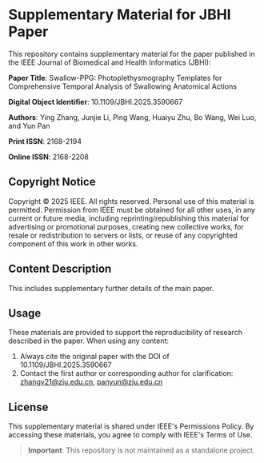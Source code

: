 # Supplementary Material for JBHI Paper

This repository contains supplementary material for the paper published in the IEEE Journal of Biomedical and Health Informatics (JBHI):

**Paper Title**: Swallow-PPG: Photoplethysmography Templates for Comprehensive Temporal Analysis of Swallowing Anatomical Actions

**Digital Object Identifier**: 10.1109/JBHI.2025.3590667

**Authors**: Ying Zhang, Junjie Li, Ping Wang, Huaiyu Zhu, Bo Wang, Wei Luo, and Yun Pan  

**Print ISSN**: 2168-2194

**Online ISSN**: 2168-2208

## Copyright Notice
Copyright © 2025 IEEE. All rights reserved. Personal use of this material is permitted. Permission from IEEE must be obtained for all other uses, in any current or future media, including reprinting/republishing this material for advertising or promotional purposes, creating new collective works, for resale or redistribution to servers or lists, or reuse of any copyrighted component of this work in other works. 

## Content Description
 This includes supplementary further details of the main paper.

## Usage
These materials are provided to support the reproducibility of research described in the paper. When using any content:
1. Always cite the original paper with the DOI of 10.1109/JBHI.2025.3590667
2. Contact the first author or corresponding author for clarification: zhangy21@zju.edu.cn, panyun@zju.edu.cn

## License
This supplementary material is shared under IEEE's Permissions Policy. By accessing these materials, you agree to comply with IEEE's Terms of Use.

> **Important**: This repository is not maintained as a standalone project.
